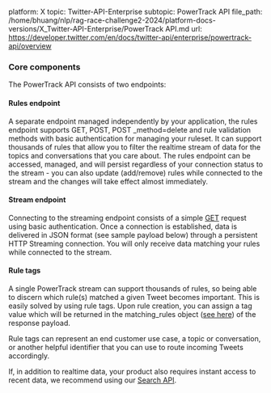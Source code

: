 platform: X
topic: Twitter-API-Enterprise
subtopic: PowerTrack API
file_path: /home/bhuang/nlp/rag-race-challenge2-2024/platform-docs-versions/X_Twitter-API-Enterprise/PowerTrack API.md
url: https://developer.twitter.com/en/docs/twitter-api/enterprise/powertrack-api/overview


### Core components

The PowerTrack API consists of two endpoints:

#### Rules endpoint

A separate endpoint managed independently by your application, the rules endpoint supports GET, POST, POST \_method=delete and rule validation methods with basic authentication for managing your ruleset. It can support thousands of rules that allow you to filter the realtime stream of data for the topics and conversations that you care about. The rules endpoint can be accessed, managed, and will persist regardless of your connection status to the stream - you can also update (add/remove) rules while connected to the stream and the changes will take effect almost immediately.

#### Stream endpoint

Connecting to the streaming endpoint consists of a simple [GET](https://developer.twitter.com/en/docs/twitter-api/enterprise/powertrack-api/api-reference/powertrack-stream) request using basic authentication. Once a connection is established, data is delivered in JSON format (see sample payload below) through a persistent HTTP Streaming connection. You will only receive data matching your rules while connected to the stream.

#### Rule tags

A single PowerTrack stream can support thousands of rules, so being able to discern which rule(s) matched a given Tweet becomes important. This is easily solved by using rule tags. Upon rule creation, you can assign a tag value which will be returned in the matching\_rules object ([see here](https://developer.twitter.com/en/docs/twitter-api/enterprise/enrichments/overview/matching-rules.html)) of the response payload.

Rule tags can represent an end customer use case, a topic or conversation, or another helpful identifier that you can use to route incoming Tweets accordingly.

If, in addition to realtime data, your product also requires instant access to recent data, we recommend using our [Search API](https://developer.twitter.com/en/docs/twitter-api/search-overview).